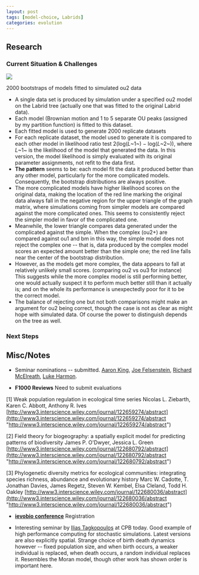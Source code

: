 ```yaml
---
layout: post
tags: [model-choice, Labrids]
categories: evolution
---
```






 





Research
--------

### Current Situation & Challenges

![](http://openwetware.org/images/thumb/2/22/Simulated_LR.png/200px-Simulated_LR.png)


2000 bootstraps of models fitted to simulated ou2 data

-   A single data set is produced by simulation under a specified ou2
    model on the Labrid tree (actually one that was fitted to the
    original Labrid data).
-   Each model (Brownian motion and 1 to 5 separate OU peaks (assigned
    by my partition function) is fitted to this dataset.
-   Each fitted model is used to generate 2000 replicate datasets
-   For each replicate dataset, the model used to generate it is
    compared to each other model in likelihood ratio test 2(log(*L*~1~)
    − log(*L*~2~)), where *L*~1~ is the likelihood of the model that
    generated the data. In this version, the model likelihood is simply
    evaluated with its original parameter assignments, not refit to the
    data first.
-   **The pattern** seems to be: each model fit the data it produced
    better than any other model, particularly for the more complicated
    models. Consequently, the bootstrap distributions are always
    positive.
-   The more complicated models have higher likelihood scores on the
    original data, making the location of the red line marking the
    original data always fall in the negative region for the upper
    triangle of the graph matrix, where simulations coming from simpler
    models are compared against the more complicated ones. This seems to
    consistently reject the simpler model in favor of the complicated
    one.
-   Meanwhile, the lower triangle compares data generated under the
    complicated against the simple. When the complex (ou2+) are compared
    against ou1 and bm in this way, the simple model does not reject the
    complex one -- that is, data produced by the complex model scores an
    expected amount better than the simple one; the red line falls near
    the center of the bootstrap distribution.
-   However, as the models get more complex, the data appears to fall at
    relatively unlikely small scores. (comparing ou2 vs ou3 for
    instance) This suggests while the more complex model is still
    performing better, one would actually suspect it to perform much
    better still than it actually is; and on the whole its performance
    is unexpectedly poor for it to be the correct model.
-   The balance of rejecting one but not both comparisons might make an
    argument for ou2 being correct, though the case is not as clear as
    might hope with simulated data. Of course the power to distinguish
    depends on the tree as well.

### Next Steps

Misc/Notes
----------

-   Seminar nominations -- submitted. [Aaron
    King](http://kinglab.eeb.lsa.umich.edu/ "http://kinglab.eeb.lsa.umich.edu/"),
    [Joe
    Felsenstein](http://evolution.genetics.washington.edu/ "http://evolution.genetics.washington.edu/"),
    [Richard McElreath](http://xcelab.net/rm/ "http://xcelab.net/rm/"),
    [Luke
    Harmon](http://www.webpages.uidaho.edu/~lukeh/index.html "http://www.webpages.uidaho.edu/~lukeh/index.html").

-   **F1000 Reviews** Need to submit evaluations

[1] Weak population regulation in ecological time series Nicolas L.
Ziebarth, Karen C. Abbott, Anthony R. Ives
[http://www3.interscience.wiley.com/journal/122659274/abstract](http://www3.interscience.wiley.com/journal/122659274/abstract "http://www3.interscience.wiley.com/journal/122659274/abstract")

[2] Field theory for biogeography: a spatially explicit model for
predicting patterns of biodiversity James P. O'Dwyer, Jessica L. Green
[http://www3.interscience.wiley.com/journal/122680792/abstract](http://www3.interscience.wiley.com/journal/122680792/abstract "http://www3.interscience.wiley.com/journal/122680792/abstract")

[3] Phylogenetic diversity metrics for ecological communities:
integrating species richness, abundance and evolutionary history Marc W.
Cadotte, T. Jonathan Davies, James Regetz, Steven W. Kembel, Elsa
Cleland, Todd H. Oakley
[http://www3.interscience.wiley.com/journal/122680036/abstract](http://www3.interscience.wiley.com/journal/122680036/abstract "http://www3.interscience.wiley.com/journal/122680036/abstract")

-   **[ievobio conference](http://ievobio.org/ "http://ievobio.org/")**
    Registration

-   Interesting seminar by [Ilias
    Tagkopoulos](http://www.cs.ucdavis.edu/people/faculty/tagkopoulos.html "http://www.cs.ucdavis.edu/people/faculty/tagkopoulos.html")
    at CPB today. Good example of high performance computing for
    stochastic simulations. Latest versions are also explicitly spatial.
    Strange choice of birth death dynamics however -- fixed population
    size, and when birth occurs, a weaker individual is replaced, when
    death occurs, a random individual replaces it. Resembles the Moran
    model, though other work has shown order is important here.

